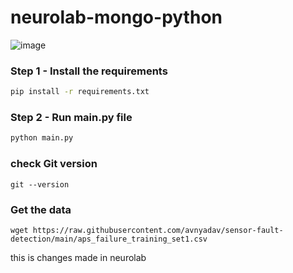 # neurolab-mongo-python

![image](https://user-images.githubusercontent.com/57321948/196933065-4b16c235-f3b9-4391-9cfe-4affcec87c35.png)

### Step 1 - Install the requirements

```bash
pip install -r requirements.txt
```

### Step 2 - Run main.py file

```bash
python main.py
```
### check Git version
```
git --version

```
### Get the data 
```
wget https://raw.githubusercontent.com/avnyadav/sensor-fault-detection/main/aps_failure_training_set1.csv
```

this is changes made in neurolab
